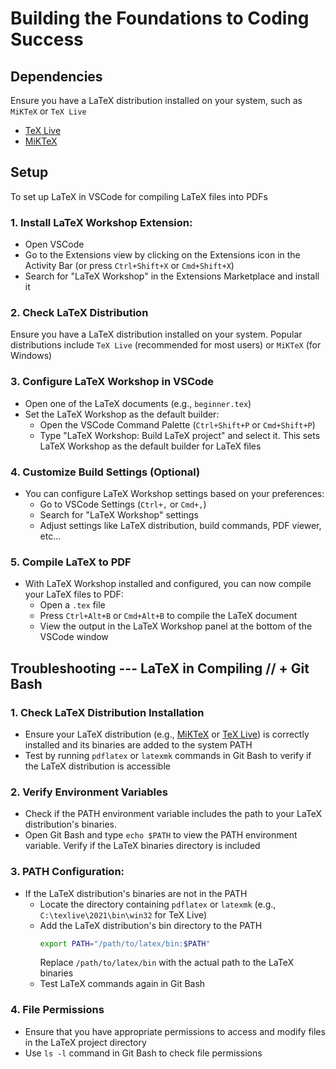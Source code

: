 # **Building the Foundations to Coding Success**

## **Dependencies**

Ensure you have a LaTeX distribution installed on your system, such as ```MiKTeX``` or ```TeX Live```

- [TeX Live](https://www.tug.org/texlive/acquire-netinstall.html)
- [MiKTeX](https://miktex.org/howto/download-miktex)

## **Setup**

To set up LaTeX in VSCode for compiling LaTeX files into PDFs

### 1. Install LaTeX Workshop Extension:

- Open VSCode
- Go to the Extensions view by clicking on the Extensions icon in the Activity Bar (or press `Ctrl+Shift+X` or `Cmd+Shift+X`)
- Search for "LaTeX Workshop" in the Extensions Marketplace and install it

### 2. Check LaTeX Distribution

Ensure you have a LaTeX distribution installed on your system. Popular distributions include ```TeX Live``` (recommended for most users) or ```MiKTeX``` (for Windows)

### 3. Configure LaTeX Workshop in VSCode
- Open one of the LaTeX documents (e.g., `beginner.tex`) 
- Set the LaTeX Workshop as the default builder:
   - Open the VSCode Command Palette (`Ctrl+Shift+P` or `Cmd+Shift+P`)
   - Type "LaTeX Workshop: Build LaTeX project" and select it. This sets LaTeX Workshop as the default builder for LaTeX files

### 4. Customize Build Settings **(Optional)**
- You can configure LaTeX Workshop settings based on your preferences:
   - Go to VSCode Settings (`Ctrl+,` or `Cmd+,`)
   - Search for "LaTeX Workshop" settings
   - Adjust settings like LaTeX distribution, build commands, PDF viewer, etc...

### 5. Compile LaTeX to PDF
- With LaTeX Workshop installed and configured, you can now compile your LaTeX files to PDF:
   - Open a `.tex` file
   - Press `Ctrl+Alt+B` or `Cmd+Alt+B` to compile the LaTeX document
   - View the output in the LaTeX Workshop panel at the bottom of the VSCode window


## **Troubleshooting --- LaTeX in Compiling // + Git Bash**

### 1. Check LaTeX Distribution Installation

- Ensure your LaTeX distribution (e.g., [MiKTeX](https://miktex.org/howto/download-miktex) or [TeX Live](https://www.tug.org/texlive/acquire-netinstall.html)) is correctly installed and its binaries are added to the system PATH
- Test by running `pdflatex` or `latexmk` commands in Git Bash to verify if the LaTeX distribution is accessible

### 2. Verify Environment Variables
- Check if the PATH environment variable includes the path to your LaTeX distribution's binaries.
- Open Git Bash and type `echo $PATH` to view the PATH environment variable. Verify if the LaTeX binaries directory is included

### 3. PATH Configuration:
- If the LaTeX distribution's binaries are not in the PATH
  - Locate the directory containing `pdflatex` or `latexmk` (e.g., `C:\texlive\2021\bin\win32` for TeX Live)
  - Add the LaTeX distribution's bin directory to the PATH
    ```bash
    export PATH="/path/to/latex/bin:$PATH"
    ```
    Replace `/path/to/latex/bin` with the actual path to the LaTeX binaries
  - Test LaTeX commands again in Git Bash

### 4. File Permissions
- Ensure that you have appropriate permissions to access and modify files in the LaTeX project directory
- Use `ls -l` command in Git Bash to check file permissions

